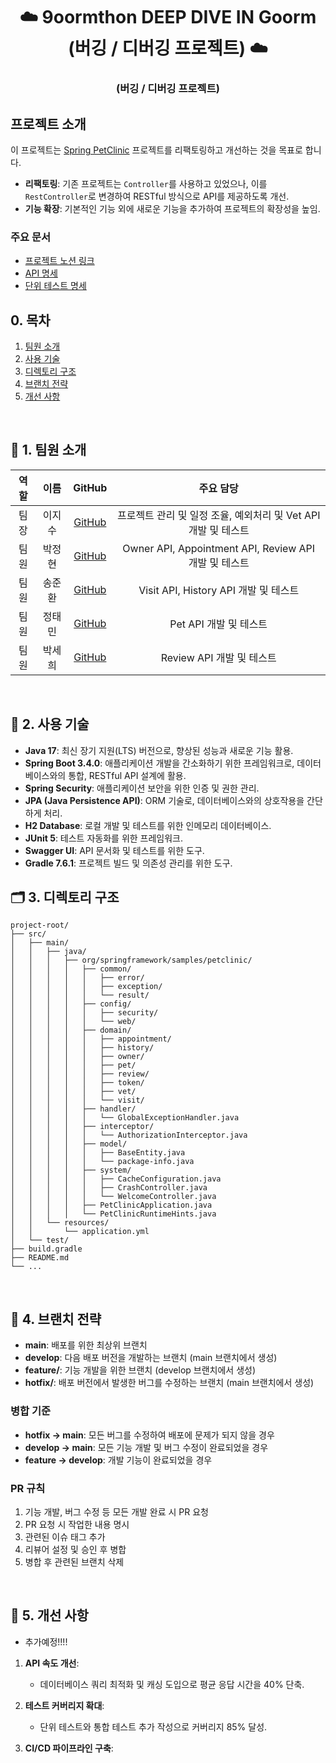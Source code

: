 <div id="top"></div>

<div align='center'>
<h1><b>☁️ 9oormthon DEEP DIVE IN Goorm (버깅 / 디버깅 프로젝트) ☁️</b></h1>
<h3><b>(버깅 / 디버깅 프로젝트)</b></h3>

</div>

## 프로젝트 소개
이 프로젝트는 [Spring PetClinic](https://github.com/spring-projects/spring-petclinic) 프로젝트를 리팩토링하고 개선하는 것을 목표로 합니다.

- **리팩토링**: 기존 프로젝트는 `Controller`를 사용하고 있었으나, 이를 `RestController`로 변경하여 RESTful 방식으로 API를 제공하도록 개선.
- **기능 확장**: 기본적인 기능 외에 새로운 기능을 추가하여 프로젝트의 확장성을 높임.

### 주요 문서
- [프로젝트 노션 링크](https://goormkdx.notion.site/4-159c0ff4ce3180249c51e3a87d19d9cf)
- [API 명세](https://www.notion.so/goormkdx/cc89244e7aa0442aa72238f6564b0863?v=06acc662c9d241d7a891252828740036)
- [단위 테스트 명세](https://goormkdx.notion.site/fe1795ab4ef14e7a9c541e1c4b715127?v=c9dfe9f1ad9c4173949554f2124c73a4)


## 0. 목차

1. [팀원 소개](#1)
2. [사용 기술](#2)
3. [디렉토리 구조](#3)
4. [브랜치 전략](#4)
5. [개선 사항](#5)

<br>

## <span id="1">🏃 1. 팀원 소개</span>

<div align="center">

| 역할 | 이름  | GitHub |                      주요 담당                      |
|:--:|:---:|:------:|:-----------------------------------------------:|
| 팀장 | 이지수 | [GitHub](https://github.com/leedidu) |    프로젝트 관리 및 일정 조율, 예외처리 및 Vet API 개발 및 테스트     |
| 팀원 | 박정현 | [GitHub](https://github.com/Do-oya) | Owner API, Appointment API, Review API 개발 및 테스트 |
| 팀원 | 송준환 | [GitHub](https://github.com/junhwan98) |         Visit API, History API 개발 및 테스트         |
| 팀원 | 정태민 | [GitHub](https://github.com/Jung-Taemin) |                Pet API 개발 및 테스트                 |
| 팀원 | 박세희 | [GitHub](https://github.com/popcifox) |               Review API 개발 및 테스트               |

</div>

<br>

## <span id="2">📌 2. 사용 기술</span>



- **Java 17**: 최신 장기 지원(LTS) 버전으로, 향상된 성능과 새로운 기능 활용.
- **Spring Boot 3.4.0**: 애플리케이션 개발을 간소화하기 위한 프레임워크로, 데이터베이스와의 통합, RESTful API 설계에 활용.
- **Spring Security**: 애플리케이션 보안을 위한 인증 및 권한 관리.
- **JPA (Java Persistence API)**: ORM 기술로, 데이터베이스와의 상호작용을 간단하게 처리.
- **H2 Database**: 로컬 개발 및 테스트를 위한 인메모리 데이터베이스.
- **JUnit 5**: 테스트 자동화를 위한 프레임워크.
- **Swagger UI**: API 문서화 및 테스트를 위한 도구.
- **Gradle 7.6.1**: 프로젝트 빌드 및 의존성 관리를 위한 도구.


## <span id="3">🗂️ 3. 디렉토리 구조</span>

```plaintext
project-root/
├── src/
│   ├── main/
│   │   ├── java/
│   │   │   ├── org/springframework/samples/petclinic/
│   │   │   │   ├── common/
│   │   │   │   │   ├── error/
│   │   │   │   │   ├── exception/
│   │   │   │   │   └── result/
│   │   │   │   ├── config/
│   │   │   │   │   ├── security/
│   │   │   │   │   └── web/
│   │   │   │   ├── domain/
│   │   │   │   │   ├── appointment/
│   │   │   │   │   ├── history/
│   │   │   │   │   ├── owner/
│   │   │   │   │   ├── pet/
│   │   │   │   │   ├── review/
│   │   │   │   │   ├── token/
│   │   │   │   │   ├── vet/
│   │   │   │   │   └── visit/
│   │   │   │   ├── handler/
│   │   │   │   │   └── GlobalExceptionHandler.java
│   │   │   │   ├── interceptor/
│   │   │   │   │   └── AuthorizationInterceptor.java
│   │   │   │   ├── model/
│   │   │   │   │   ├── BaseEntity.java
│   │   │   │   │   └── package-info.java
│   │   │   │   ├── system/
│   │   │   │   │   ├── CacheConfiguration.java
│   │   │   │   │   ├── CrashController.java
│   │   │   │   │   └── WelcomeController.java
│   │   │   │   ├── PetClinicApplication.java
│   │   │   │   └── PetClinicRuntimeHints.java
│   │   └── resources/
│   │       └── application.yml
│   └── test/
├── build.gradle
├── README.md
└── ...
```

<br>

## <span id="4">🌲 4. 브랜치 전략</span>

- **main**: 배포를 위한 최상위 브랜치
- **develop**: 다음 배포 버전을 개발하는 브랜치 (main 브랜치에서 생성)
- **feature/**: 기능 개발을 위한 브랜치 (develop 브랜치에서 생성)
- **hotfix/**: 배포 버전에서 발생한 버그를 수정하는 브랜치 (main 브랜치에서 생성)

### 병합 기준
- **hotfix -> main**: 모든 버그를 수정하여 배포에 문제가 되지 않을 경우
- **develop -> main**: 모든 기능 개발 및 버그 수정이 완료되었을 경우
- **feature -> develop**: 개발 기능이 완료되었을 경우

### PR 규칙
1. 기능 개발, 버그 수정 등 모든 개발 완료 시 PR 요청
2. PR 요청 시 작업한 내용 명시
3. 관련된 이슈 태그 추가
4. 리뷰어 설정 및 승인 후 병합
5. 병합 후 관련된 브랜치 삭제

<br>

## <span id="5">🚀 5. 개선 사항</span>
* 추가예정!!!!
1. **API 속도 개선**:
    - 데이터베이스 쿼리 최적화 및 캐싱 도입으로 평균 응답 시간을 40% 단축.

2. **테스트 커버리지 확대**:
    - 단위 테스트와 통합 테스트 추가 작성으로 커버리지 85% 달성.

3. **CI/CD 파이프라인 구축**:
 

<br>




